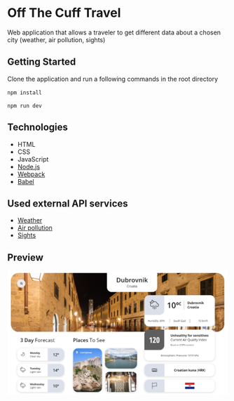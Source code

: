 # Off The Cuff Travel

Web application that allows a traveler to get different data about a chosen city (weather, air pollution, sights)

## Getting Started

Clone the application and run a following commands in the root directory

```
npm install
```
```
npm run dev
```

## Technologies

* HTML
* CSS
* JavaScript
* [Node.js](https://nodejs.org/en/)
* [Webpack](https://webpack.js.org/)
* [Babel](https://babeljs.io/)


## Used external API services

* [Weather](https://openweathermap.org/api)
* [Air pollution](https://www.airvisual.com/air-pollution-data-api)
* [Sights](https://www.triposo.com/api/)

## Preview

![Main page](https://github.com/iasynetska/off_the_cuff_travel/blob/master/src/img/mainPage.jpg)
